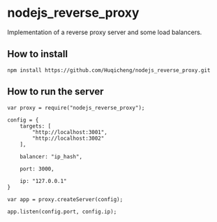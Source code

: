 # nodejs_reverse_proxy

Implementation of a reverse proxy server and some load balancers.

## How to install
```
npm install https://github.com/Huqicheng/nodejs_reverse_proxy.git
```

## How to run the server
```
var proxy = require("nodejs_reverse_proxy");

config = {
	targets: [
		"http://localhost:3001",
		"http://localhost:3002"
	],

	balancer: "ip_hash",

	port: 3000,

	ip: "127.0.0.1"
}

var app = proxy.createServer(config);

app.listen(config.port, config.ip);
```
